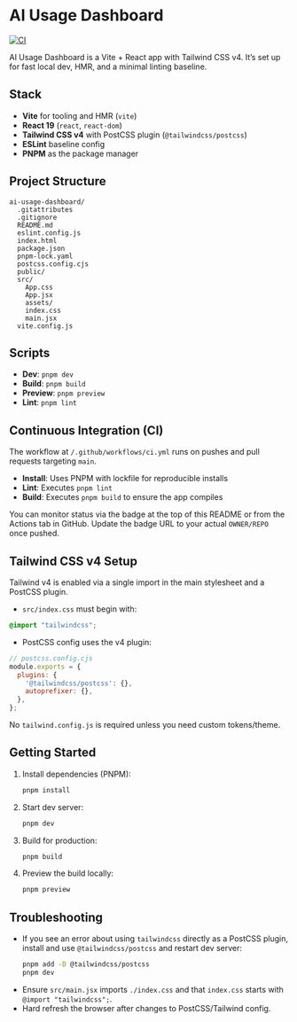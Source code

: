 # AI Usage Dashboard

[![CI](https://github.com/OWNER/REPO/actions/workflows/ci.yml/badge.svg)](https://github.com/OWNER/REPO/actions/workflows/ci.yml)

AI Usage Dashboard is a Vite + React app with Tailwind CSS v4. It’s set up for fast local dev, HMR, and a minimal linting baseline.

## Stack

- **Vite** for tooling and HMR (`vite`)
- **React 19** (`react`, `react-dom`)
- **Tailwind CSS v4** with PostCSS plugin (`@tailwindcss/postcss`)
- **ESLint** baseline config
- **PNPM** as the package manager

## Project Structure

```
ai-usage-dashboard/
  .gitattributes
  .gitignore
  README.md
  eslint.config.js
  index.html
  package.json
  pnpm-lock.yaml
  postcss.config.cjs
  public/
  src/
    App.css
    App.jsx
    assets/
    index.css
    main.jsx
  vite.config.js
```

## Scripts

- **Dev**: `pnpm dev`
- **Build**: `pnpm build`
- **Preview**: `pnpm preview`
- **Lint**: `pnpm lint`

## Continuous Integration (CI)

The workflow at `/.github/workflows/ci.yml` runs on pushes and pull requests targeting `main`.

- **Install**: Uses PNPM with lockfile for reproducible installs
- **Lint**: Executes `pnpm lint`
- **Build**: Executes `pnpm build` to ensure the app compiles

You can monitor status via the badge at the top of this README or from the Actions tab in GitHub. Update the badge URL to your actual `OWNER/REPO` once pushed.

## Tailwind CSS v4 Setup

Tailwind v4 is enabled via a single import in the main stylesheet and a PostCSS plugin.

- `src/index.css` must begin with:

```css
@import "tailwindcss";
```

- PostCSS config uses the v4 plugin:

```js
// postcss.config.cjs
module.exports = {
  plugins: {
    '@tailwindcss/postcss': {},
    autoprefixer: {},
  },
};
```

No `tailwind.config.js` is required unless you need custom tokens/theme.

## Getting Started

1. Install dependencies (PNPM):
   ```sh
   pnpm install
   ```
2. Start dev server:
   ```sh
   pnpm dev
   ```
3. Build for production:
   ```sh
   pnpm build
   ```
4. Preview the build locally:
   ```sh
   pnpm preview
   ```

## Troubleshooting

- If you see an error about using `tailwindcss` directly as a PostCSS plugin, install and use `@tailwindcss/postcss` and restart dev server:
  ```sh
  pnpm add -D @tailwindcss/postcss
  pnpm dev
  ```
- Ensure `src/main.jsx` imports `./index.css` and that `index.css` starts with `@import "tailwindcss";`.
- Hard refresh the browser after changes to PostCSS/Tailwind config.
